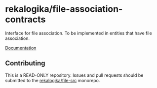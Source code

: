 # rekalogika/file-association-contracts

Interface for file association. To be implemented in entities that have file
association.

[Documentation](https://rekalogika.dev/file-bundle)

## Contributing

This is a READ-ONLY repository. Issues and pull requests should be submitted to
the [rekalogika/file-src](https://github.com/rekalogika/file-src) monorepo.
